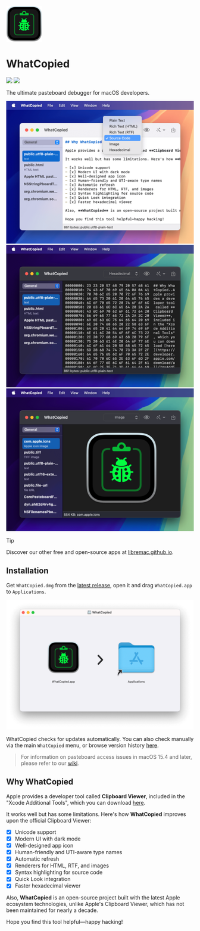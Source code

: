 <img src="./Icon.png" width="96">

# WhatCopied

[![](https://img.shields.io/badge/Platform-macOS_14.0+-blue?color=007bff)](https://github.com/WhatCopied-app/WhatCopied/releases/latest)  [![](https://github.com/WhatCopied-app/WhatCopied/actions/workflows/build.yml/badge.svg?branch=main)](https://github.com/WhatCopied-app/WhatCopied/actions/workflows/build.yml)

The ultimate pasteboard debugger for macOS developers.

<img src="./Screenshots/01.png" width="540" alt="Screenshot 01">

<img src="./Screenshots/02.png" width="540" alt="Screenshot 02">

<img src="./Screenshots/03.png" width="540" alt="Screenshot 03">

> [!TIP]
> Discover our other free and open-source apps at [libremac.github.io](https://libremac.github.io/).

## Installation

Get `WhatCopied.dmg` from the <a href="https://github.com/WhatCopied-app/WhatCopied/releases/latest" target="_blank">latest release</a>, open it and drag `WhatCopied.app` to `Applications`.

<img src="./Screenshots/install.png" width="540" alt="Install WhatCopied">

WhatCopied checks for updates automatically. You can also check manually via the main `WhatCopied` menu, or browse version history [here](https://github.com/WhatCopied-app/WhatCopied/releases).

> For information on pasteboard access issues in macOS 15.4 and later, please refer to our [wiki](https://github.com/WhatCopied-app/WhatCopied/wiki#limited-access).

## Why WhatCopied

Apple provides a developer tool called **Clipboard Viewer**, included in the "Xcode Additional Tools", which you can download [here](https://developer.apple.com/download/all/?q=Additional%20Tools).

It works well but has some limitations. Here's how **WhatCopied** improves upon the official Clipboard Viewer:

- [x] Unicode support
- [x] Modern UI with dark mode
- [x] Well-designed app icon
- [x] Human-friendly and UTI-aware type names
- [x] Automatic refresh
- [x] Renderers for HTML, RTF, and images
- [x] Syntax highlighting for source code
- [x] Quick Look integration
- [x] Faster hexadecimal viewer

Also, **WhatCopied** is an open-source project built with the latest Apple ecosystem technologies, unlike Apple's Clipboard Viewer, which has not been maintained for nearly a decade.

Hope you find this tool helpful—happy hacking!
